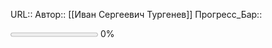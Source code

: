 URL:: 
Автор:: [[Иван Сергеевич Тургенев]]
Прогресс_Бар:: <p> <progress max=100 value=0> </progress> 0% </p>